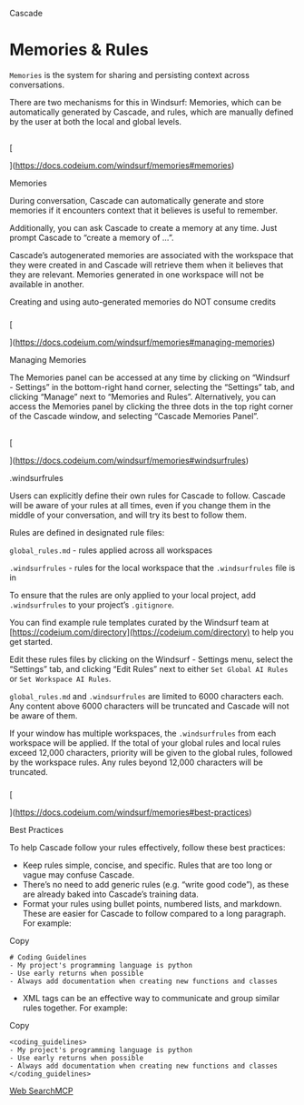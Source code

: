Cascade

# Memories & Rules

`Memories` is the system for sharing and persisting context across conversations.

There are two mechanisms for this in Windsurf: Memories, which can be automatically generated by Cascade, and rules, which are manually defined by the user at both the local and global levels.

## 

[​

](https://docs.codeium.com/windsurf/memories#memories)

Memories

During conversation, Cascade can automatically generate and store memories if it encounters context that it believes is useful to remember.

Additionally, you can ask Cascade to create a memory at any time. Just prompt Cascade to “create a memory of …”.

Cascade’s autogenerated memories are associated with the workspace that they were created in and Cascade will retrieve them when it believes that they are relevant. Memories generated in one workspace will not be available in another.

Creating and using auto-generated memories do NOT consume credits

### 

[​

](https://docs.codeium.com/windsurf/memories#managing-memories)

Managing Memories

The Memories panel can be accessed at any time by clicking on “Windsurf - Settings” in the bottom-right hand corner, selecting the “Settings” tab, and clicking “Manage” next to “Memories and Rules”. Alternatively, you can access the Memories panel by clicking the three dots in the top right corner of the Cascade window, and selecting “Cascade Memories Panel”.

## 

[

](https://docs.codeium.com/windsurf/memories#windsurfrules)

.windsurfrules

Users can explicitly define their own rules for Cascade to follow. Cascade will be aware of your rules at all times, even if you change them in the middle of your conversation, and will try its best to follow them.

Rules are defined in designated rule files:

`global_rules.md` - rules applied across all workspaces

`.windsurfrules` - rules for the local workspace that the `.windsurfrules` file is in

To ensure that the rules are only applied to your local project, add `.windsurfrules` to your project’s `.gitignore`.

You can find example rule templates curated by the Windsurf team at [https://codeium.com/directory](https://codeium.com/directory) to help you get started.

Edit these rules files by clicking on the Windsurf - Settings menu, select the “Settings” tab, and clicking “Edit Rules” next to either `Set Global AI Rules` or `Set Workspace AI Rules`.

`global_rules.md` and `.windsurfrules` are limited to 6000 characters each. Any content above 6000 characters will be truncated and Cascade will not be aware of them.

If your window has multiple workspaces, the `.windsurfrules` from each workspace will be applied. If the total of your global rules and local rules exceed 12,000 characters, priority will be given to the global rules, followed by the workspace rules. Any rules beyond 12,000 characters will be truncated.

### 

[​

](https://docs.codeium.com/windsurf/memories#best-practices)

Best Practices

To help Cascade follow your rules effectively, follow these best practices:

-   Keep rules simple, concise, and specific. Rules that are too long or vague may confuse Cascade.
-   There’s no need to add generic rules (e.g. “write good code”), as these are already baked into Cascade’s training data.
-   Format your rules using bullet points, numbered lists, and markdown. These are easier for Cascade to follow compared to a long paragraph. For example:

Copy

    # Coding Guidelines 
    - My project's programming language is python
    - Use early returns when possible
    - Always add documentation when creating new functions and classes
    

-   XML tags can be an effective way to communicate and group similar rules together. For example:

Copy

    <coding_guidelines>
    - My project's programming language is python
    - Use early returns when possible
    - Always add documentation when creating new functions and classes
    </coding_guidelines>
    

[Web Search](https://docs.codeium.com/windsurf/web-search)[MCP](https://docs.codeium.com/windsurf/mcp)